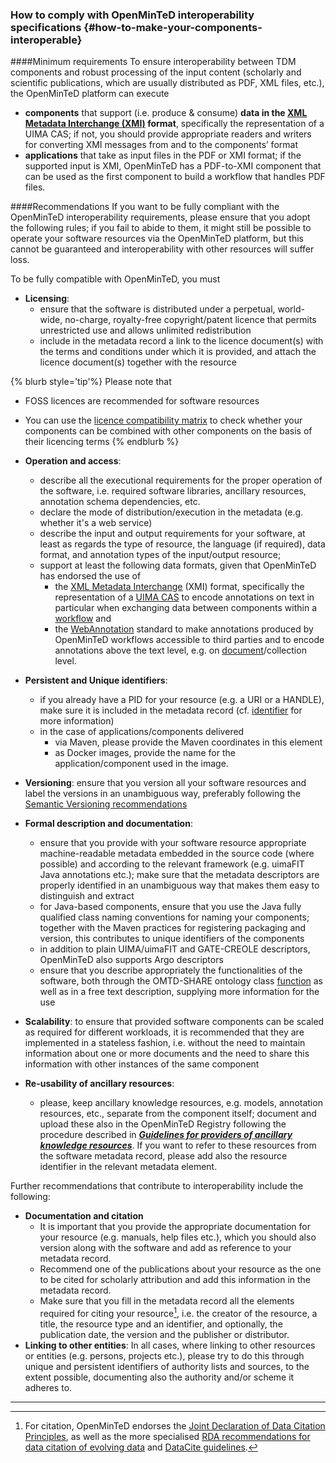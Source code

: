 ### How to comply with OpenMinTeD interoperability specifications {#how-to-make-your-components-interoperable}

####Minimum requirements
To ensure interoperability between TDM components and robust processing of the input content (scholarly and scientific publications, which are usually distributed as PDF, XML files, etc.), the OpenMinTeD platform can execute
* **components** that support \(i.e. produce & consume\) **data in the [XML Metadata Interchange \(XMI\)](http://www.omg.org/spec/XMI/) format**, specifically the representation of a UIMA CAS; if not, you should provide appropriate readers and writers for converting XMI messages from and to the components’ format
* **applications** that take as input files in the PDF or XMI format; if the supported input is XMI, OpenMinTeD has a PDF-to-XMI component that can be used as the first component to build a workflow that handles PDF files.

####Recommendations
If you want to be fully compliant with the OpenMinTeD interoperability requirements, please ensure that you adopt the following rules; if you fail to abide to them, it might still be possible to operate your software resources via the OpenMinTeD platform, but this cannot be guaranteed and interoperability with other resources will suffer loss.


To be fully compatible with OpenMinTeD, you must

* **Licensing**:
  * ensure that the software is distributed under a perpetual, world-wide, no-charge, royalty-free copyright/patent licence that permits unrestricted use and allows unlimited redistribution
  * include in the metadata record a link to the licence document\(s\) with the terms and conditions under which it is provided, and attach the licence document\(s\) together with 
the resource

{% blurb style='tip'%}
Please note that 
* FOSS licences are recommended for software resources
* You can use the [licence compatibility matrix](https://openminted.github.io/releases/license-matrix/) to check whether your components can be combined with other components on the basis of their licencing terms
{% endblurb %}
  
* **Operation and access**:
  * describe all the executional requirements for the proper operation of the software, i.e. required software libraries, ancillary resources, annotation schema dependencies, etc.
  * declare the mode of distribution/execution in the metadata (e.g. whether it's a web service)
  * describe the input and output requirements for your software, at least as regards the type of resource, the language \(if required\), data format, and annotation types of the input/output resource; 
  * support at least the following data formats, given that OpenMinTeD has endorsed the use of 
    * the [XML Metadata Interchange](http://www.omg.org/spec/XMI/) \(XMI\) format, specifically the representation of a [UIMA CAS](https://uima.apache.org/d/uimaj-2.9.0/references.html#ugr.ref.xmi) to encode annotations on text in particular when exchanging data between components within a [workflow](https://guidelines.openminted.eu/GLOSSARY.html#workflow) and
    * the [WebAnnotation](https://www.w3.org/annotation/) standard to make annotations produced by OpenMinTeD workflows accessible to third parties and to encode annotations above the text level, e.g. on [document](https://guidelines.openminted.eu/GLOSSARY.html#document)/collection level.
* **Persistent and Unique identifiers**:
  * if you already have a PID for your resource \(e.g. a URI or a HANDLE\), make sure it is included in the metadata record \(cf. [identifier](/components_resourceIdentifier.html) for more information\)
  * in the case of applications/components delivered 
    * via Maven, please provide the Maven coordinates in this element
    * as Docker images, provide the name for the application/component used in the image.
* **Versioning**: ensure that you version all your software resources and label the versions in an unambiguous way, preferably following the [Semantic Versioning recommendations](http://semver.org)
* **Formal description and documentation**:
  * ensure that you provide with your software resource appropriate machine-readable metadata embedded in the source code \(where possible\) and according to the relevant framework \(e.g. uimaFIT Java annotations etc.\); make sure that the metadata descriptors are properly identified in an unambiguous way that makes them easy to distinguish and extract
  * for Java-based components, ensure that you use the Java fully qualified class naming conventions for naming your components; together with the Maven practices for registering packaging and version, this contributes to unique identifiers of the components
  * in addition to plain UIMA/uimaFIT and GATE-CREOLE descriptors, OpenMinTeD also supports Argo descriptors
  * ensure that you describe appropriately the functionalities of the software, both through the OMTD-SHARE ontology class [function](/components_function.md) as well as in a free text description, supplying more information for the use
* **Scalability**: to ensure that provided software components can be scaled as required for different workloads, it is recommended that they are implemented in a stateless fashion, i.e. without the need to maintain information about one or more documents and the need to share this information with other instances of the same component
* **Re-usability of ancillary resources**:
  * please, keep ancillary knowledge resources, e.g. models, annotation resources, etc., separate from the component itself; document and upload these also in the OpenMinTeD Registry following the procedure described in [_**Guidelines for providers of ancillary knowledge resources**_](/guidelines_for_providers_of_ancillary_resources/README.md). If you want to refer to these resources from the software metadata record, please add also the resource identifier in the relevant metadata element.

Further recommendations that contribute to interoperability include the following:

* **Documentation and citation**
  * It is important that you provide the appropriate documentation for your resource \(e.g. manuals, help files etc.\), which you should also version along with the software and add as reference to your metadata record. 
  * Recommend one of the publications about your resource as the one to be cited for scholarly attribution and add this information in the metadata record.
  * Make sure that you fill in the metadata record all the elements required for citing your resource[^1], i.e. the creator of the resource, a title, the resource type and an identifier, and optionally, the publication date, the version and the publisher or distributor.
* **Linking to other entities**: In all cases, where linking to other resources or entities \(e.g. persons, projects etc.\), please try to do this through unique and persistent identifiers of authority lists and sources, to the extent possible, documenting also the authority and/or scheme it adheres to.

---

[^1]: For citation, OpenMinTeD endorses the [Joint Declaration of Data Citation Principles](https://www.force11.org/group/joint-declaration-data-citation-principles-final), as well as the more specialised [RDA recommendations for data citation of evolving data](https://www.rd-alliance.org/system/files/RDA-DC-Recommendations_151020.pdf) and [DataCite guidelines](https://www.datacite.org/cite-your-data.html).

